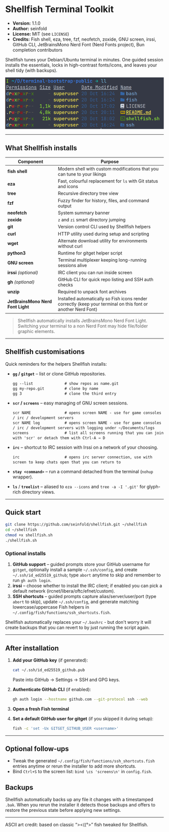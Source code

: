 
# Shellfish Terminal Toolkit

- **Version:** 1.1.0
- **Author:** seinfold
- **License:** MIT (see `LICENSE`)
- **Credits:** Fish shell, eza, tree, fzf, neofetch, zoxide, GNU screen, irssi, GitHub CLI, JetBrainsMono Nerd Font (Nerd Fonts project), Bun completion contributors

Shellfish tunes your Debian/Ubuntu terminal in minutes. One guided session installs the essentials, locks in high-contrast fonts/icons, and leaves your shell tidy (with backups).

![Shellfish terminal screenshot](https://github.com/seinfold/shellfish/raw/main/docs/shellfish-terminal.png "Fish Terminal in action")

---

## What Shellfish installs

| Component | Purpose |
|-----------|---------|
| **fish shell** | Modern shell with custom modifications that you can tune to your likings |
| **eza** | Fast, colourful replacement for `ls` with Git status and icons |
| **tree** | Recursive directory tree view |
| **fzf** | Fuzzy finder for history, files, and command output |
| **neofetch** | System summary banner |
| **zoxide** | `z` and `zi` smart directory jumping |
| **git** | Version control CLI used by Shellfish helpers |
| **curl** | HTTP utility used during setup and scripting |
| **wget** | Alternate download utility for environments without curl |
| **python3** | Runtime for gitget helper script |
| **GNU screen** | Terminal multiplexer keeping long-running sessions alive |
| **irssi** *(optional)* | IRC client you can run inside screen |
| **gh** *(optional)* | GitHub CLI for quick repo listing and SSH auth checks |
| **unzip** | Required to unpack font archives |
| **JetBrainsMono Nerd Font Light** | Installed automatically so Fish icons render correctly (keep your terminal on this font or another Nerd Font) |

> Shellfish automatically installs JetBrainsMono Nerd Font Light. Switching your terminal to a non Nerd Font may hide file/folder graphic elements.

---


## Shellfish customisations

Quick reminders for the helpers Shellfish installs:

- **`gg` / `gitget`** – list or clone GitHub repositories.
  ```fish
  gg --list              # show repos as name.git
  gg my-repo.git         # clone by name
  gg 3                   # clone the third entry
  ```

- **`scr` / `screens`** – easy managing of GNU screen sessions.
  ```fish
  scr NAME               # opens screen NAME - use for game consoles / irc / development servers
  scr NAME log           # opens screen NAME - use for game consoles / irc / development servers with logging under ~/Documents/logs
  screens                # list all screens running that you can join with 'scr' or detach them with Ctrl-A → D
  ```
  
- **`irc`** – shortcut to IRC session with Irssi on a network of your choosing.
  ```fish
  irc                    # opens irc server connection, use with screen to keep chats open that you can return to
  ```

- **`stay <command>`** – run a command detached from the terminal (`nohup` wrapper).
- **`ls`** / **`treelist`** – aliased to `eza --icons` and `tree -a -I '.git'` for glyph-rich directory views.


---

## Quick start

```bash
git clone https://github.com/seinfold/shellfish.git ~/shellfish
cd ~/shellfish
chmod +x shellfish.sh
./shellfish.sh
```

### Optional installs

1. **GitHub support** – guided prompts store your GitHub username for `gitget`, optionally install a sample `~/.ssh/config`, and create `~/.ssh/id_ed25519_github`; type `abort` anytime to skip and remember to run `gh auth login`.
1. **irssi** – choose whether to install the IRC client; if enabled you can pick a default network (ircnet/libera/oftc/efnet/custom).
1. **SSH shortcuts** – guided prompts capture alias/server/user/port (type `abort` to skip), update `~/.ssh/config`, and generate matching lowercase/uppercase Fish helpers in `~/.config/fish/functions/ssh_shortcuts.fish`.


Shellfish automatically replaces your `~/.bashrc` - but don't worry it will create backups that you can revert to by just running the script again.

---

## After installation

1. **Add your GitHub key** (if generated):
   ```bash
   cat ~/.ssh/id_ed25519_github.pub
   ```
   Paste into GitHub → Settings → SSH and GPG keys.

2. **Authenticate GitHub CLI** (if enabled):
   ```bash
   gh auth login --hostname github.com --git-protocol ssh --web
   ```

3. **Open a fresh Fish terminal**

4. **Set a default GitHub user for gitget** (if you skipped it during setup):
   ```bash
   fish -c 'set -Ux GITGET_GITHUB_USER <username>'
   ```


---

## Optional follow-ups

- Tweak the generated `~/.config/fish/functions/ssh_shortcuts.fish` entries anytime or rerun the installer to add more shortcuts.
- Bind `Ctrl+S` to the screen list: `bind \cs 'screens\n'` in `config.fish`.

## Backups

Shellfish automatically backs up any file it changes with a timestamped `.bak`. When you rerun the installer it detects those backups and offers to restore the previous state before applying new settings.

---

ASCII art credit: based on classic “><((°>” fish tweaked for Shellfish.
